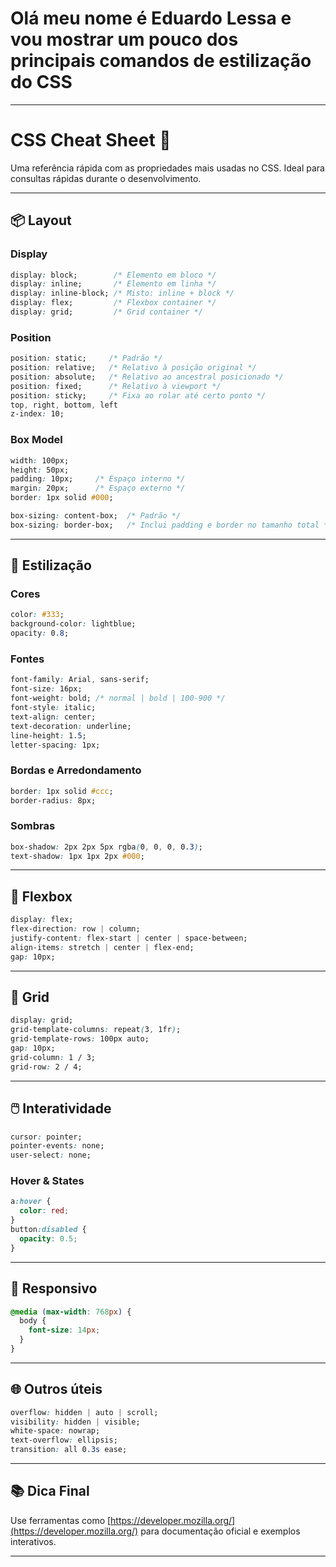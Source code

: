 # Olá meu nome é Eduardo Lessa e vou mostrar um pouco dos principais comandos de estilização do CSS


---

# CSS Cheat Sheet 🧠

Uma referência rápida com as propriedades mais usadas no CSS. Ideal para consultas rápidas durante o desenvolvimento.

---

## 📦 Layout

### Display
```css
display: block;        /* Elemento em bloco */
display: inline;       /* Elemento em linha */
display: inline-block; /* Misto: inline + block */
display: flex;         /* Flexbox container */
display: grid;         /* Grid container */
```

### Position
```css
position: static;     /* Padrão */
position: relative;   /* Relativo à posição original */
position: absolute;   /* Relativo ao ancestral posicionado */
position: fixed;      /* Relativo à viewport */
position: sticky;     /* Fixa ao rolar até certo ponto */
top, right, bottom, left
z-index: 10;
```

### Box Model
```css
width: 100px;
height: 50px;
padding: 10px;     /* Espaço interno */
margin: 20px;      /* Espaço externo */
border: 1px solid #000;

box-sizing: content-box;  /* Padrão */
box-sizing: border-box;   /* Inclui padding e border no tamanho total */
```

---

## 🎨 Estilização

### Cores
```css
color: #333;
background-color: lightblue;
opacity: 0.8;
```

### Fontes
```css
font-family: Arial, sans-serif;
font-size: 16px;
font-weight: bold; /* normal | bold | 100-900 */
font-style: italic;
text-align: center;
text-decoration: underline;
line-height: 1.5;
letter-spacing: 1px;
```

### Bordas e Arredondamento
```css
border: 1px solid #ccc;
border-radius: 8px;
```

### Sombras
```css
box-shadow: 2px 2px 5px rgba(0, 0, 0, 0.3);
text-shadow: 1px 1px 2px #000;
```

---

## 🚀 Flexbox

```css
display: flex;
flex-direction: row | column;
justify-content: flex-start | center | space-between;
align-items: stretch | center | flex-end;
gap: 10px;
```

---

## 🔲 Grid

```css
display: grid;
grid-template-columns: repeat(3, 1fr);
grid-template-rows: 100px auto;
gap: 10px;
grid-column: 1 / 3;
grid-row: 2 / 4;
```

---

## 🖱️ Interatividade

```css
cursor: pointer;
pointer-events: none;
user-select: none;
```

### Hover & States
```css
a:hover {
  color: red;
}
button:disabled {
  opacity: 0.5;
}
```

---

## 📱 Responsivo

```css
@media (max-width: 768px) {
  body {
    font-size: 14px;
  }
}
```

---

## 🌐 Outros úteis

```css
overflow: hidden | auto | scroll;
visibility: hidden | visible;
white-space: nowrap;
text-overflow: ellipsis;
transition: all 0.3s ease;
```

---

## 📚 Dica Final

Use ferramentas como [https://developer.mozilla.org/](https://developer.mozilla.org/) para documentação oficial e exemplos interativos.

---
